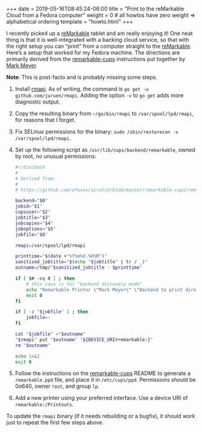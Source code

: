 +++
date = 2019-05-16T08:45:24-06:00
title = "Print to the reMarkable Cloud from a Fedora computer"
weight = 0 # all howtos have zero weight => alphabetical ordering
template = "howto.html"
+++

I recently picked up a [reMarkable] tablet and am really enjoying it! One neat
thing is that it is well-integrated with a backing cloud service, so that with
the right setup you can “print” from a computer straight to the [reMarkable].
Here’s a setup that worked for my Fedora machine. The directions are primarily
derived from the [remarkable-cups] instructions put together by [Mark Meyer].

**Note**: This is post-facto and is probably missing some steps.

1. Install [rmapi]. As of writing, the command is `go get -u
   github.com/juruen/rmapi`. Adding the option `-v` to `go get` adds more
   diagnostic output.
2. Copy the resulting binary from `~/go/bin/rmapi` to `/var/spool/lpd/rmapi`,
   for reasons that I forget.
3. Fix SELinux permissions for the binary: `sudo /sbin/restorecon -v /var/spool/lpd/rmapi`.
3. Set up the following script as `/usr/lib/cups/backend/remarkable`, owned by
   root, no unusual permissions:

   ```sh
   #!/bin/bash
   #
   # Derived from:
   #
   # https://github.com/ofosos/scratch/blob/master/remarkable-cups/remarkable.sh

   backend="$0"
   jobid="$1"
   cupsuser="$2"
   jobtitle="$3"
   jobcopies="$4"
   joboptions="$5"
   jobfile="$6"

   rmapi=/var/spool/lpd/rmapi

   printtime="$(date +"%Y%m%d.%H%M")"
   sanitized_jobtitle="$(echo "$jobtitle" | tr / _)"
   outname=/tmp/"$sanitized_jobtitle - $printtime"

   if [ $# -eq 0 ] ; then
       # this case is for "backend discovery mode"
       echo "Remarkable Printer \"Mark Meyer\" \"Backend to print directly to Remarkable cloud\""
       exit 0
   fi

   if [ -z "$jobfile" ] ; then
       jobfile=-
   fi

   cat "$jobfile" >"$outname"
   "$rmapi" put "$outname" "${DEVICE_URI#remarkable:}"
   rm "$outname"

   echo 1>&2
   exit 0
   ```
4. Follow the instructions on the [remarkable-cups] README to generate a
   `remarkable.ppd` file, and place it in `/etc/cups/ppd`. Permissions should
   be 0o640, owner `root`, and group `lp`.
5. Add a new printer using your preferred interface. Use a device URI of
   `remarkable:/Printouts`.

[reMarkable]: https://remarkable.com/
[remarkable-cups]: https://github.com/ofosos/scratch/tree/master/remarkable-cups
[rmapi]: https://github.com/juruen/rmapi
[Mark Meyer]: https://github.com/ofosos/

To update the `rmapi` binary (if it needs rebuilding or a bugfix), it should
work just to repeat the first few steps above.
